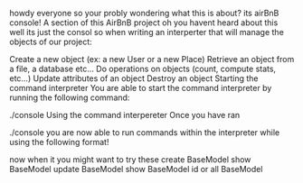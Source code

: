howdy everyone so your probly wondering what this is about? its airBnB console! A section of this AirBnB project oh you havent heard about this well its just the consol so when writing an interperter that will manage the objects of our project:

Create a new object (ex: a new User or a new Place) Retrieve an object from a file, a database etc… Do operations on objects (count, compute stats, etc…) Update attributes of an object Destroy an object Starting the command interpreter You are able to start the command interpreter by running the following command:

./console Using the command interpereter Once you have ran

./console you are now able to run commands within the interpreter while using the following format!

now when it you might want to try these 
create BaseModel
show BaseModel
update BaseModel
show BaseModel id or all BaseModel



